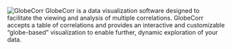 <img alt="GlobeCorr" src="/logo/globecorr_logo_text.svg">
GlobeCorr is a data visualization software designed to facilitate the viewing and analysis of multiple correlations. 
GlobeCorr accepts a table of correlations and provides an interactive and customizable “globe-based” visualization to 
enable further, dynamic exploration of your data.
